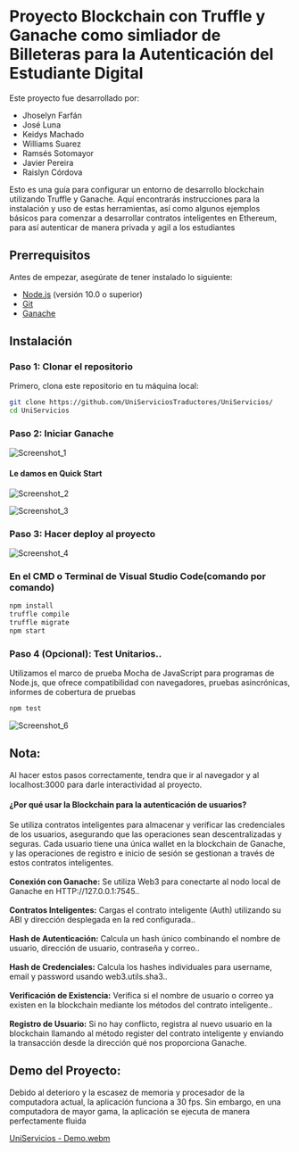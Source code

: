 # Proyecto Blockchain con Truffle y Ganache como simliador de Billeteras para la Autenticación del Estudiante Digital

Este proyecto fue desarrollado por:
<ul>
  <li>Jhoselyn Farfán</li>
  <li>José Luna</li>
  <li>Keidys Machado</li>
  <li>Williams Suarez</li>
  <li>Ramsés Sotomayor</li>
  <li>Javier Pereira</li>
  <li>Raislyn Córdova</li>
</ul>


Esto es una guía para configurar un entorno de desarrollo blockchain utilizando Truffle y Ganache. 
Aquí encontrarás instrucciones para la instalación y uso de estas herramientas, así como algunos ejemplos básicos para comenzar a desarrollar contratos inteligentes en Ethereum, para así autenticar de manera privada y agil a los estudiantes

## Prerrequisitos

Antes de empezar, asegúrate de tener instalado lo siguiente:

- [Node.js](https://nodejs.org/) (versión 10.0 o superior)
- [Git](https://git-scm.com/)
- [Ganache](https://github.com/trufflesuite/ganache-ui/releases/download/v2.7.1/Ganache-2.7.1-win-x64.appx)

## Instalación

### Paso 1: Clonar el repositorio

Primero, clona este repositorio en tu máquina local:

```bash
git clone https://github.com/UniServiciosTraductores/UniServicios/
cd UniServicios
```
### Paso 2: Iniciar Ganache
![Screenshot_1](https://github.com/UniServiciosTraductores/UniServicios/assets/159819990/fdb9a37f-2025-4c57-b62b-ed9f384911c7)

#### Le damos en Quick Start

![Screenshot_2](https://github.com/UniServiciosTraductores/UniServicios/assets/159819990/7be8b766-1df1-43af-b60e-3f6777c25bd2)

![Screenshot_3](https://github.com/UniServiciosTraductores/UniServicios/assets/159819990/f65445b7-27b0-4454-8f57-64a5c29bbe68)

### Paso 3: Hacer deploy al proyecto
![Screenshot_4](https://github.com/UniServiciosTraductores/UniServicios/assets/159819990/29cd2e5c-3cfc-4885-be54-5b6b79ccaef8)
### En el CMD o Terminal de Visual Studio Code(comando por comando)
```bash
npm install
truffle compile
truffle migrate
npm start
```
### Paso 4 (Opcional): Test Unitarios..
Utilizamos el marco de prueba Mocha de JavaScript para programas de Node.js, que ofrece compatibilidad con navegadores, pruebas asincrónicas, informes de cobertura de pruebas
```bash
npm test
```
![Screenshot_6](https://github.com/UniServiciosTraductores/UniServicios/assets/159819990/4da7543f-e3cb-4501-a320-74032675313f)

## Nota:
Al hacer estos pasos correctamente, tendra que ir al navegador y al localhost:3000 para darle interactividad al proyecto.

#### ¿Por qué usar la Blockchain para la autenticación de usuarios?
Se utiliza contratos inteligentes para almacenar y verificar las credenciales de los usuarios, asegurando que las operaciones sean descentralizadas y seguras. 
Cada usuario tiene una única wallet en la blockchain de Ganache, y las operaciones de registro e inicio de sesión se gestionan a través de estos contratos inteligentes.<br><br>
**Conexión con Ganache:** Se utiliza Web3 para conectarte al nodo local de Ganache en HTTP://127.0.0.1:7545..<br><br>
**Contratos Inteligentes:** Cargas el contrato inteligente (Auth) utilizando su ABI y dirección desplegada en la red configurada..<br><br>
**Hash de Autenticación:** Calcula un hash único combinando el nombre de usuario, dirección de usuario, contraseña y correo..<br><br>
**Hash de Credenciales:** Calcula los hashes individuales para username, email y password usando web3.utils.sha3..<br><br>
**Verificación de Existencia:** Verifica si el nombre de usuario o correo ya existen en la blockchain mediante los métodos del contrato inteligente..<br><br>
**Registro de Usuario:** Si no hay conflicto, registra al nuevo usuario en la blockchain llamando al método register del contrato inteligente y enviando la transacción desde la dirección qué nos proporciona Ganache.<br>

## Demo del Proyecto:
Debido al deterioro y la escasez de memoria y procesador de la computadora actual, la aplicación funciona a 30 fps. Sin embargo, en una computadora de mayor gama, la aplicación se ejecuta de manera perfectamente fluida

[UniServicios - Demo.webm](https://github.com/UniServiciosTraductores/UniServicios/assets/159819990/dabe8d67-4f6c-4c79-ad29-74f4dfadb79a)




